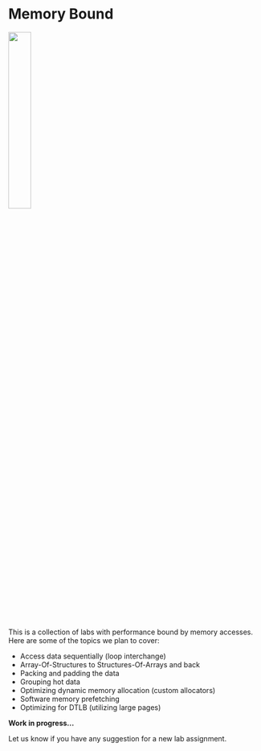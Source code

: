 # Memory Bound

[<img src="https://drive.google.com/uc?export=view&id=14ZWNVXxqsV_uPBYuVxXJUmQK_mNq0N6W" width="30%">](https://www.youtube.com/watch?v=jxK6GAyp8XE&list=PLRWO2AL1QAV6bJAU2kgB4xfodGID43Y5d)

This is a collection of labs with performance bound by memory accesses. Here are some of the topics we plan to cover:

* Access data sequentially (loop interchange)
* Array-Of-Structures to Structures-Of-Arrays and back
* Packing and padding the data
* Grouping hot data
* Optimizing dynamic memory allocation (custom allocators)
* Software memory prefetching
* Optimizing for DTLB (utilizing large pages)

**Work in progress...**

Let us know if you have any suggestion for a new lab assignment.
